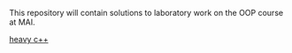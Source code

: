 This repository will contain solutions to laboratory work on the OOP course at MAI.

[heavy c++](https://github.com/user-attachments/assets/bc185f23-848e-4760-ab2b-a7b6cdf2396b)
